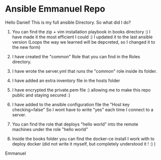 # Ansible Emmanuel Repo
Hello Daniel! 
This is my full ansible Directory.
So what did I do?

1. You can find the zip + vim installation playbook in books directory :)
   I have made it the most efficient I could :) I updated it to the last ansible version
   (Loops the way we learned will be depcreted, so I changed it to the new form)

2. I have created the "common" Role that you can find in the Roles directory.

3. I have wrote the server.yml that runs the "common" role inside its folder.

4. I have added an extra inventory file in the hosts folder

5. I have encrypted the private.pem file :) allowing me to make this repo public and staying secured :) 

6. I have added to the ansible configuration file the "Host key checking=false" So I wont have to write "yes" each time I connect to a server.

8. You can find the role that deploys "hello world" into the remote machines under the role
   "hello world"

9. Inside the books folder you can find the docker-ce install I work with to deploy docker
   (did not write it myself, but completely understood it ! :) ) 

Emmanuel 
